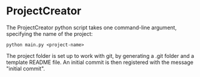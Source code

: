 # ProjectCreator

The ProjectCreator python script takes one command-line argument, specifying the name of the project:
```
python main.py <project-name>

```

The project folder is set up to work with git, by generating a .git folder and a template README file. An initial commit is then registered with the message "initial commit".
